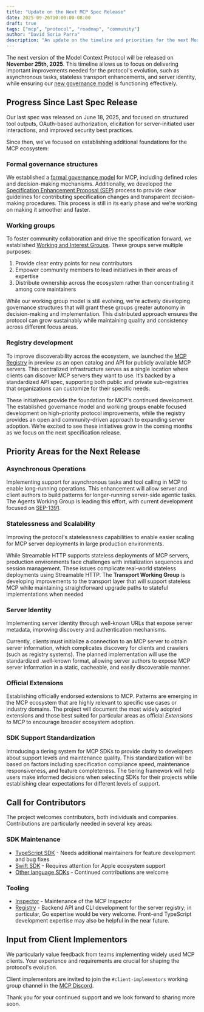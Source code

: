 ```yaml
---
title: "Update on the Next MCP Spec Release"
date: 2025-09-26T10:00:00-08:00
draft: true
tags: ["mcp", "protocol", "roadmap", "community"]
author: "David Soria Parra"
description: "An update on the timeline and priorities for the next Model Context Protocol specification version"
---
```


The next version of the Model Context Protocol will be released on **November 25th, 2025**. This timeline allows us to focus on delivering important improvements needed for the protocol's evolution, such as asynchronous tasks, stateless transport enhancements, and server identity, while ensuring our [new governance model](https://modelcontextprotocol.io/community/governance) is functioning effectively.

## Progress Since Last Spec Release

Our last spec was released on June 18, 2025, and focused on structured tool outputs, OAuth-based authorization, elicitation for server-initiated user interactions, and improved security best practices.

Since then, we’ve focused on establishing additional foundations for the MCP ecosystem:

### Formal governance structures

We established a [formal governance model](https://modelcontextprotocol.io/community/governance) for MCP, including defined roles and decision-making mechanisms. Additionally, we developed the [Specification Enhancement Proposal (SEP)](https://modelcontextprotocol.io/community/sep-guidelines) process to provide clear guidelines for contributing specification changes and transparent decision-making procedures. This process is still in its early phase and we’re working on making it smoother and faster.

### Working groups

To foster community collaboration and drive the specification forward, we established [Working and Interest Groups](https://modelcontextprotocol.io/community/working-interest-groups). These groups serve multiple purposes:

1. Provide clear entry points for new contributors
2. Empower community members to lead initiatives in their areas of expertise
3. Distribute ownership across the ecosystem rather than concentrating it among core maintainers

While our working group model is still evolving, we're actively developing governance structures that will grant these groups greater autonomy in decision-making and implementation. This distributed approach ensures the protocol can grow sustainably while maintaining quality and consistency across different focus areas.

### Registry development

To improve discoverability across the ecosystem, we launched the [MCP Registry](https://blog.modelcontextprotocol.io/posts/2025-09-08-mcp-registry-preview/) in preview as an open catalog and API for publicly available MCP servers. This centralized infrastructure serves as a single location where clients can discover MCP servers they want to use. It’s backed by a standardized API spec, supporting both public and private sub-registries that organizations can customize for their specific needs.

These initiatives provide the foundation for MCP's continued development. The established governance model and working groups enable focused development on high-priority protocol improvements, while the registry provides an open and community-driven approach to expanding server adoption. We’re excited to see these initiatives grow in the coming months as we focus on the next specification release.

## Priority Areas for the Next Release

### Asynchronous Operations

Implementing support for asynchronous tasks and tool calling in MCP to enable long-running operations. This enhancement will allow server and client authors to build patterns for longer-running server-side agentic tasks. The Agents Working Group is leading this effort, with current development focused on [SEP-1391](https://github.com/modelcontextprotocol/modelcontextprotocol/issues/1391).

### Statelessness and Scalability

Improving the protocol's statelessness capabilities to enable easier scaling for MCP server deployments in large production environments.

While Streamable HTTP supports stateless deployments of MCP servers, production environments face challenges with initialization sequences and session management. These issues complicate real-world stateless deployments using Streamable HTTP. The **Transport Working Group** is developing improvements to the transport layer that will support stateless MCP while maintaining straightforward upgrade paths to stateful implementations when needed

### Server Identity

Implementing server identity through well-known URLs that expose server metadata, improving discovery and authentication mechanisms.

Currently, clients must initialize a connection to an MCP server to obtain server information, which complicates discovery for clients and crawlers (such as registry systems). The planned implementation will use the standardized .well-known format, allowing server authors to expose MCP server information in a static, cacheable, and easily discoverable manner.

### Official Extensions

Establishing officially endorsed extensions to MCP. Patterns are emerging in the MCP ecosystem that are highly relevant to specific use cases or industry domains. The project will document the most widely adopted extensions and those best suited for particular areas as official _Extensions to MCP_ to encourage broader ecosystem adoption.

### SDK Support Standardization

Introducing a tiering system for MCP SDKs to provide clarity to developers about support levels and maintenance quality. This standardization will be based on factors including specification compliance speed, maintenance responsiveness, and feature completeness. The tiering framework will help users make informed decisions when selecting SDKs for their projects while establishing clear expectations for different levels of support.

## Call for Contributors

The project welcomes contributors, both individuals and companies. Contributions are particularly needed in several key areas:

### SDK Maintenance

- [TypeScript SDK](https://github.com/modelcontextprotocol/typescript-sdk) - Needs additional maintainers for feature development and bug fixes
- [Swift SDK](https://github.com/modelcontextprotocol/swift-sdk) - Requires attention for Apple ecosystem support
- [Other language SDKs](https://modelcontextprotocol.io/docs/sdk) - Continued contributions are welcome

### Tooling

- [Inspector](https://github.com/modelcontextprotocol/inspector) - Maintenance of the MCP Inspector
- [Registry](https://github.com/modelcontextprotocol/registry/tree/main/docs) - Backend API and CLI development for the server registry; in particular, Go expertise would be very welcome. Front-end TypeScript development expertise may also be helpful in the near future.

## Input from Client Implementors

We particularly value feedback from teams implementing widely used MCP clients. Your experience and requirements are crucial for shaping the protocol's evolution.

Client implementors are invited to join the `#client-implementors` working group channel in the [MCP Discord](https://modelcontextprotocol.io/community/communication).

Thank you for your continued support and we look forward to sharing more soon.
